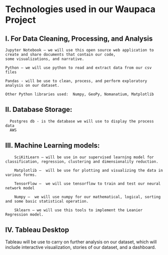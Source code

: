 # Technologies used in our Waupaca Project

## I. For Data Cleaning, Processing, and Analysis

    Jupyter Notebook – we will use this open source web application to create and share documents that contain our code, 
    some visualizations, and narrative.

    Python – we will use python to read and extract data from our csv files

    Pandas - will be use to clean, process, and perform exploratory analysis on our dataset.
    
    Other Python libraries used:  Numpy, GeoPy, Nomanatium, Matplotlib

## II. Database Storage:

      Postgres db - is the database we will use to display the process data
      AWS

## III. Machine Learning models:

        SciKitLearn – will be use in our supervised learning model for classification, regression, clustering and dimensionality reduction.

        Matplotlib –  will be use for plotting and visualizing the data in various forms.

        TensorFlow –  we will use tensorflow to train and test our neural network model

        Numpy –  we will use numpy for our mathematical, logical, sorting and some basic statistical operation.

        Sklearn – we will use this tools to implement the Leanier Regression model.

## IV. Tableau Desktop
Tableau will be use to carry on further analysis on our dataset, which will include interactive visualization, stories of our dataset, and a dashboard.
